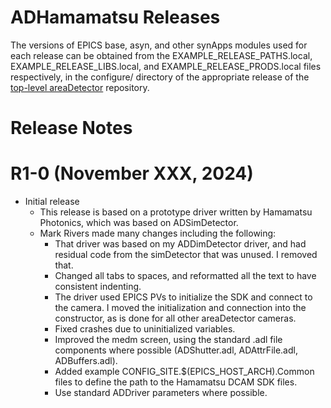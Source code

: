 ADHamamatsu Releases
======================

The versions of EPICS base, asyn, and other synApps modules used for each release can be obtained from 
the EXAMPLE_RELEASE_PATHS.local, EXAMPLE_RELEASE_LIBS.local, and EXAMPLE_RELEASE_PRODS.local
files respectively, in the configure/ directory of the appropriate release of the 
[top-level areaDetector](https://github.com/areaDetector/areaDetector) repository.


Release Notes
=============

R1-0 (November XXX, 2024)
===================
* Initial release
  - This release is based on a prototype driver written by Hamamatsu Photonics, which was based on ADSimDetector.
  - Mark Rivers made many changes including the following:
    - That driver was based on my ADDimDetector driver, and had residual code from the simDetector that was unused.  I removed that.
    - Changed all tabs to spaces, and reformatted all the text to have consistent indenting.
    - The driver used EPICS PVs to initialize the SDK and connect to the camera.
      I moved the initialization and connection into the constructor, as is done for all other areaDetector cameras.
    - Fixed crashes due to uninitialized variables.
    - Improved the medm screen, using the standard .adl file components where possible (ADShutter.adl, ADAttrFile.adl, ADBuffers.adl).
    - Added example CONFIG_SITE.$(EPICS_HOST_ARCH).Common files to define the path to the Hamamatsu DCAM SDK files.
    - Use standard ADDriver parameters where possible.

